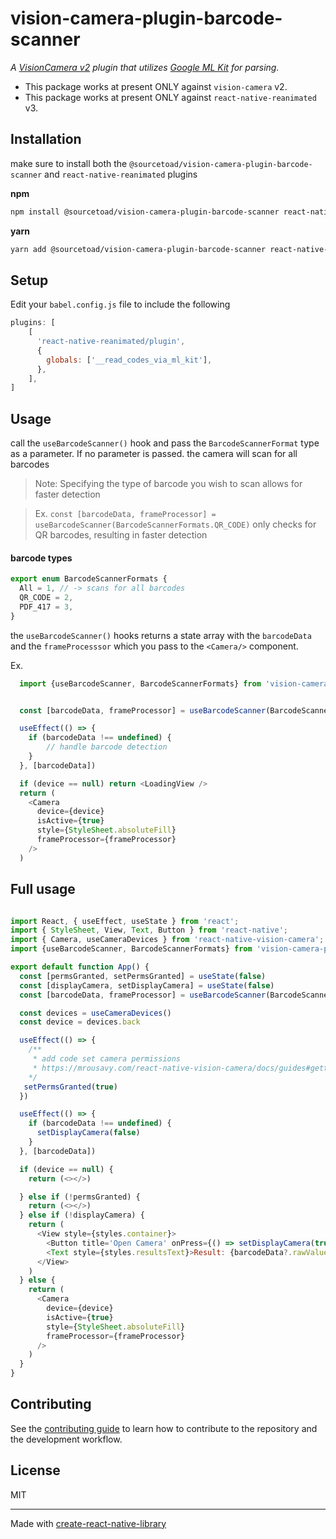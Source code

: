 # vision-camera-plugin-barcode-scanner
_A [VisionCamera v2](https://mrousavy.com/react-native-vision-camera/) plugin that utilizes [Google ML Kit](https://developers.google.com/ml-kit) for parsing._

* This package works at present ONLY against `vision-camera` v2.
* This package works at present ONLY against `react-native-reanimated` v3.

## Installation

make sure to install both the `@sourcetoad/vision-camera-plugin-barcode-scanner` and `react-native-reanimated` plugins

**npm**
```sh
npm install @sourcetoad/vision-camera-plugin-barcode-scanner react-native-reanimated
```

**yarn**
```sh
yarn add @sourcetoad/vision-camera-plugin-barcode-scanner react-native-reanimated
```
## Setup

Edit your `babel.config.js` file to include the following
```js
plugins: [
    [
      'react-native-reanimated/plugin',
      {
        globals: ['__read_codes_via_ml_kit'],
      },
    ],
]
```

## Usage

call the `useBarcodeScanner()` hook and pass the `BarcodeScannerFormat` type as a parameter. If no parameter is passed. the camera will scan for all barcodes
> Note: Specifying the type of barcode you wish to scan allows for faster detection

> Ex. `const [barcodeData, frameProcessor] = useBarcodeScanner(BarcodeScannerFormats.QR_CODE)` only checks for QR barcodes, resulting in faster detection

#### barcode types
```ts
export enum BarcodeScannerFormats {
  All = 1, // -> scans for all barcodes
  QR_CODE = 2,
  PDF_417 = 3,
}
```

the `useBarcodeScanner()` hooks returns a state array with the `barcodeData` and the `frameProcesssor` which you pass to the  `<Camera/>` component.

Ex.
```js
  import {useBarcodeScanner, BarcodeScannerFormats} from 'vision-camera-plugin-barcode-scanner'


  const [barcodeData, frameProcessor] = useBarcodeScanner(BarcodeScannerFormats.All)

  useEffect(() => {
    if (barcodeData !== undefined) {
        // handle barcode detection
    }
  }, [barcodeData])

  if (device == null) return <LoadingView />
  return (
    <Camera
      device={device}
      isActive={true}
      style={StyleSheet.absoluteFill}
      frameProcessor={frameProcessor}
    />
  )
```


## Full usage
```js

import React, { useEffect, useState } from 'react';
import { StyleSheet, View, Text, Button } from 'react-native';
import { Camera, useCameraDevices } from 'react-native-vision-camera';
import {useBarcodeScanner, BarcodeScannerFormats} from 'vision-camera-plugin-barcode-scanner'

export default function App() {
  const [permsGranted, setPermsGranted] = useState(false)
  const [displayCamera, setDisplayCamera] = useState(false)
  const [barcodeData, frameProcessor] = useBarcodeScanner(BarcodeScannerFormats.All)

  const devices = useCameraDevices()
  const device = devices.back

  useEffect(() => {
    /**
     * add code set camera permissions
     * https://mrousavy.com/react-native-vision-camera/docs/guides#getting-permissions
    */
   setPermsGranted(true)
  })

  useEffect(() => {
    if (barcodeData !== undefined) {
      setDisplayCamera(false)
    }
  }, [barcodeData])

  if (device == null) {
    return (<></>)

  } else if (!permsGranted) {
    return (<></>)
  } else if (!displayCamera) {
    return (
      <View style={styles.container}>
        <Button title='Open Camera' onPress={() => setDisplayCamera(true)}></Button>
        <Text style={styles.resultsText}>Result: {barcodeData?.rawValue}</Text>
      </View>
    )
  } else {
    return (
      <Camera
        device={device}
        isActive={true}
        style={StyleSheet.absoluteFill}
        frameProcessor={frameProcessor}
      />
    )
  }
}
```

## Contributing

See the [contributing guide](CONTRIBUTING.md) to learn how to contribute to the repository and the development workflow.

## License

MIT

---

Made with [create-react-native-library](https://github.com/callstack/react-native-builder-bob)

